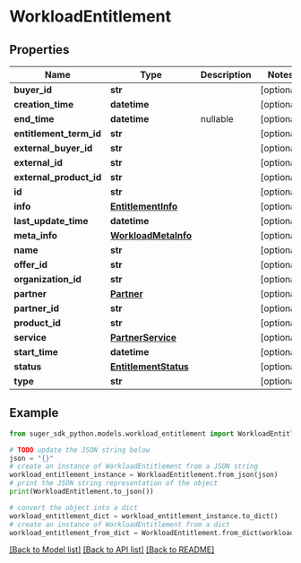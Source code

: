 # WorkloadEntitlement


## Properties

Name | Type | Description | Notes
------------ | ------------- | ------------- | -------------
**buyer_id** | **str** |  | [optional] 
**creation_time** | **datetime** |  | [optional] 
**end_time** | **datetime** | nullable | [optional] 
**entitlement_term_id** | **str** |  | [optional] 
**external_buyer_id** | **str** |  | [optional] 
**external_id** | **str** |  | [optional] 
**external_product_id** | **str** |  | [optional] 
**id** | **str** |  | [optional] 
**info** | [**EntitlementInfo**](EntitlementInfo.md) |  | [optional] 
**last_update_time** | **datetime** |  | [optional] 
**meta_info** | [**WorkloadMetaInfo**](WorkloadMetaInfo.md) |  | [optional] 
**name** | **str** |  | [optional] 
**offer_id** | **str** |  | [optional] 
**organization_id** | **str** |  | [optional] 
**partner** | [**Partner**](Partner.md) |  | [optional] 
**partner_id** | **str** |  | [optional] 
**product_id** | **str** |  | [optional] 
**service** | [**PartnerService**](PartnerService.md) |  | [optional] 
**start_time** | **datetime** |  | [optional] 
**status** | [**EntitlementStatus**](EntitlementStatus.md) |  | [optional] 
**type** | **str** |  | [optional] 

## Example

```python
from suger_sdk_python.models.workload_entitlement import WorkloadEntitlement

# TODO update the JSON string below
json = "{}"
# create an instance of WorkloadEntitlement from a JSON string
workload_entitlement_instance = WorkloadEntitlement.from_json(json)
# print the JSON string representation of the object
print(WorkloadEntitlement.to_json())

# convert the object into a dict
workload_entitlement_dict = workload_entitlement_instance.to_dict()
# create an instance of WorkloadEntitlement from a dict
workload_entitlement_from_dict = WorkloadEntitlement.from_dict(workload_entitlement_dict)
```
[[Back to Model list]](../README.md#documentation-for-models) [[Back to API list]](../README.md#documentation-for-api-endpoints) [[Back to README]](../README.md)


